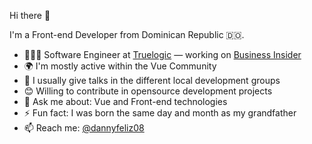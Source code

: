 Hi there 👋

I'm a Front-end Developer from Dominican Republic 🇩🇴.
- 👨🏽‍💻 Software Engineer at [Truelogic](https://www.truelogicsoftware.com/) — working on [Business Insider](https://www.businessinsider.com)
- 🌍 I'm mostly active within the Vue Community
- 🎤 I usually give talks in the different local development groups
- 😊 Willing to contribute in opensource development projects
- 💬 Ask me about: Vue and Front-end technologies
- ⚡️ Fun fact: I was born the same day and month as my grandfather
- 📫 Reach me: <a href="https://twitter.com/dannyfeliz08">@dannyfeliz08</a>
